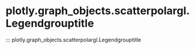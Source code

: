 # plotly.graph_objects.scatterpolargl.Legendgrouptitle

::: plotly.graph_objects.scatterpolargl.Legendgrouptitle
